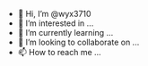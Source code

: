 - 👋 Hi, I’m @wyx3710
- 👀 I’m interested in ...
- 🌱 I’m currently learning ...
- 💞️ I’m looking to collaborate on ...
- 📫 How to reach me ...

<!---
wyx3710/wyx3710 is a ✨ special ✨ repository because its `README.md` (this file) appears on your GitHub profile.
You can click the Preview link to take a look at your changes.
--->
